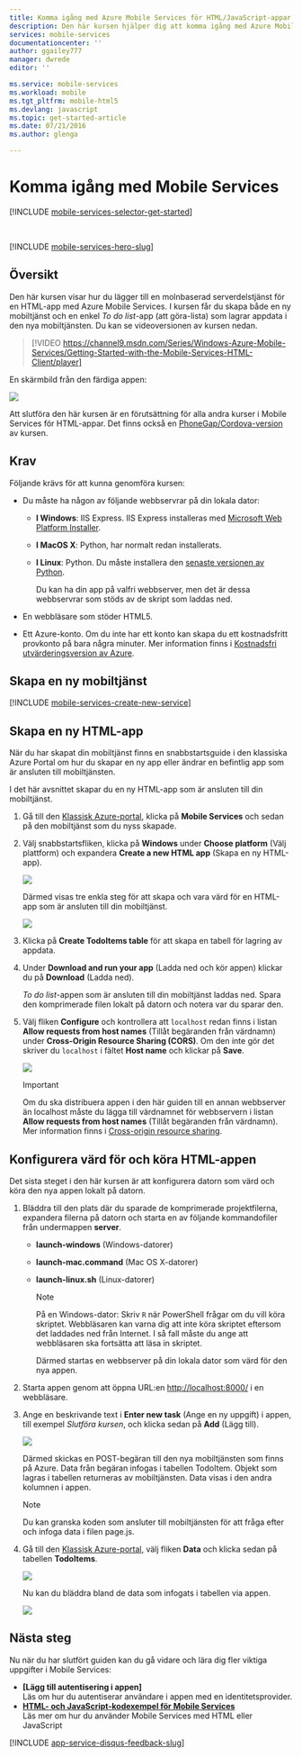 ```yaml
---
title: Komma igång med Azure Mobile Services för HTML/JavaScript-appar | Microsoft Docs
description: Den här kursen hjälper dig att komma igång med Azure Mobile Services för HTML-utveckling
services: mobile-services
documentationcenter: ''
author: ggailey777
manager: dwrede
editor: ''

ms.service: mobile-services
ms.workload: mobile
ms.tgt_pltfrm: mobile-html5
ms.devlang: javascript
ms.topic: get-started-article
ms.date: 07/21/2016
ms.author: glenga

---
```

# <a name="getting-started"> </a>Komma igång med Mobile Services
[!INCLUDE [mobile-services-selector-get-started](../../includes/mobile-services-selector-get-started.md)]

&nbsp;

[!INCLUDE [mobile-services-hero-slug](../../includes/mobile-services-hero-slug.md)]

## Översikt
Den här kursen visar hur du lägger till en molnbaserad serverdelstjänst för en HTML-app med Azure Mobile Services. I kursen får du skapa både en ny mobiltjänst och en enkel *To do list*-app (att göra-lista) som lagrar appdata i den nya mobiltjänsten. Du kan se videoversionen av kursen nedan. 

> [!VIDEO https://channel9.msdn.com/Series/Windows-Azure-Mobile-Services/Getting-Started-with-the-Mobile-Services-HTML-Client/player]
> 
> 

En skärmbild från den färdiga appen:

![][0]

Att slutföra den här kursen är en förutsättning för alla andra kurser i Mobile Services för HTML-appar. Det finns också en [PhoneGap/Cordova-version](mobile-services-javascript-backend-phonegap-get-started.md) av kursen.

## Krav
Följande krävs för att kunna genomföra kursen:

* Du måste ha någon av följande webbservrar på din lokala dator:
  
  * **I Windows**: IIS Express. IIS Express installeras med [Microsoft Web Platform Installer].
  * **I MacOS X**: Python, har normalt redan installerats.
  * **I Linux**: Python. Du måste installera den [senaste versionen av Python].
    
    Du kan ha din app på valfri webbserver, men det är dessa webbservrar som stöds av de skript som laddas ned.  
* En webbläsare som stöder HTML5.
* Ett Azure-konto. Om du inte har ett konto kan skapa du ett kostnadsfritt provkonto på bara några minuter. Mer information finns i [Kostnadsfri utvärderingsversion av Azure](https://azure.microsoft.com/pricing/free-trial/?WT.mc_id=A0E0E5C02&amp;returnurl=http%3A%2F%2Fazure.microsoft.com%2Fen-us%2Fdevelop%2Fmobile%2Ftutorials%2Fget-started-html%2F"%20target="_blank). 

## <a name="create-new-service"> </a>Skapa en ny mobiltjänst
[!INCLUDE [mobile-services-create-new-service](../../includes/mobile-services-create-new-service.md)]

## Skapa en ny HTML-app
När du har skapat din mobiltjänst finns en snabbstartsguide i den klassiska Azure Portal om hur du skapar en ny app eller ändrar en befintlig app som är ansluten till mobiltjänsten.

I det här avsnittet skapar du en ny HTML-app som är ansluten till din mobiltjänst.

1. Gå till den [Klassisk Azure-portal], klicka på **Mobile Services** och sedan på den mobiltjänst som du nyss skapade.
2. Välj snabbstartsfliken, klicka på **Windows** under **Choose platform** (Välj plattform) och expandera **Create a new HTML app** (Skapa en ny HTML-app).
   
    ![][6]
   
    Därmed visas tre enkla steg för att skapa och vara värd för en HTML-app som är ansluten till din mobiltjänst.
   
    ![][7]
3. Klicka på **Create TodoItems table** för att skapa en tabell för lagring av appdata.
4. Under **Download and run your app** (Ladda ned och kör appen) klickar du på **Download** (Ladda ned).
   
    *To do list*-appen som är ansluten till din mobiltjänst laddas ned. Spara den komprimerade filen lokalt på datorn och notera var du sparar den.
5. Välj fliken **Configure** och kontrollera att `localhost` redan finns i listan **Allow requests from host names** (Tillåt begäranden från värdnamn) under **Cross-Origin Resource Sharing (CORS)**. Om den inte gör det skriver du `localhost` i fältet **Host name** och klickar på **Save**.
   
    ![][9]
   
   > [!IMPORTANT]
   > Om du ska distribuera appen i den här guiden till en annan webbserver än localhost måste du lägga till värdnamnet för webbservern i listan **Allow requests from host names** (Tillåt begäranden från värdnamn). Mer information finns i [Cross-origin resource sharing](http://msdn.microsoft.com/library/windowsazure/dn155871.aspx).
   > 
   > 

## Konfigurera värd för och köra HTML-appen
Det sista steget i den här kursen är att konfigurera datorn som värd och köra den nya appen lokalt på datorn.

1. Bläddra till den plats där du sparade de komprimerade projektfilerna, expandera filerna på datorn och starta en av följande kommandofiler från undermappen **server**.
   
   * **launch-windows** (Windows-datorer)
   * **launch-mac.command** (Mac OS X-datorer)
   * **launch-linux.sh** (Linux-datorer)
     
     > [!NOTE]
     > På en Windows-dator: Skriv `R` när PowerShell frågar om du vill köra skriptet. Webbläsaren kan varna dig att inte köra skriptet eftersom det laddades ned från Internet. I så fall måste du ange att webbläsaren ska fortsätta att läsa in skriptet.
     > 
     > 
     
     Därmed startas en webbserver på din lokala dator som värd för den nya appen.
2. Starta appen genom att öppna URL:en <a href="http://localhost:8000/" target="_blank">http://localhost:8000/</a> i en webbläsare.
3. Ange en beskrivande text i **Enter new task** (Ange en ny uppgift) i appen, till exempel *Slutföra kursen*, och klicka sedan på **Add** (Lägg till).
   
    ![][10]
   
    Därmed skickas en POST-begäran till den nya mobiltjänsten som finns på Azure. Data från begäran infogas i tabellen TodoItem. Objekt som lagras i tabellen returneras av mobiltjänsten. Data visas i den andra kolumnen i appen.
   
   > [!NOTE]
   > Du kan granska koden som ansluter till mobiltjänsten för att fråga efter och infoga data i filen page.js.
   > 
   > 
4. Gå till den [Klassisk Azure-portal], välj fliken **Data** och klicka sedan på tabellen **TodoItems**.
   
    ![][11]
   
    Nu kan du bläddra bland de data som infogats i tabellen via appen.
   
    ![][12]

## <a name="next-steps"> </a>Nästa steg
Nu när du har slutfört guiden kan du gå vidare och lära dig fler viktiga uppgifter i Mobile Services:

* **[Lägg till autentisering i appen]**  
  Läs om hur du autentiserar användare i appen med en identitetsprovider.
* **[HTML- och JavaScript-kodexempel för Mobile Services]**  
  Läs mer om hur du använder Mobile Services med HTML eller JavaScript

[!INCLUDE [app-service-disqus-feedback-slug](../../includes/app-service-disqus-feedback-slug.md)]

<!-- Anchors. -->
[Komma igång med Mobile Services]:#getting-started
[Skapa en ny mobiltjänst]:#create-new-service
[Definiera mobiltjänstinstansen]:#define-mobile-service-instance
[Nästa steg]:#next-steps

<!-- Images. -->
[0]: ./media/mobile-services-html-get-started/mobile-quickstart-completed-html.png

[6]: ./media/mobile-services-html-get-started/mobile-portal-quickstart-html.png
[7]: ./media/mobile-services-html-get-started/mobile-quickstart-steps-html.png

[9]: ./media/mobile-services-html-get-started/mobile-services-set-cors-localhost.png
[10]: ./media/mobile-services-html-get-started/mobile-quickstart-startup-html.png
[11]: ./media/mobile-services-html-get-started/mobile-data-tab.png
[12]: ./media/mobile-services-html-get-started/mobile-data-browse.png


<!-- URLs. -->
[Lägga till autentisering i appen]: mobile-services-html-get-started-users.md

[Klassisk Azure-portal]: https://manage.windowsazure.com/
[Microsoft Web Platform Installer]:  http://go.microsoft.com/fwlink/p/?LinkId=286333
[senaste versionen av Python]: http://go.microsoft.com/fwlink/p/?LinkId=286342
[HTML- och JavaScript-kodexempel för Mobile Services]: mobile-services-html-how-to-use-client-library.md
[Cross-origin resource sharing (CORS)]: http://msdn.microsoft.com/library/azure/dn155871.aspx




<!--HONumber=sep16_HO1-->


